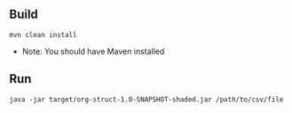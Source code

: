 ## Build
``mvn clean install``
 * Note: You should have Maven installed

## Run
``java -jar target/org-struct-1.0-SNAPSHOT-shaded.jar /path/to/csv/file``